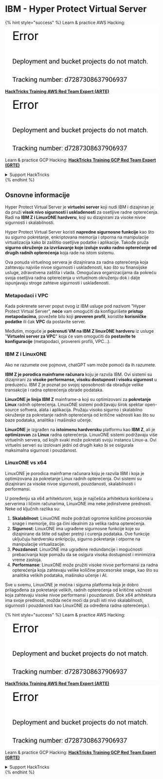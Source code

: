 # IBM - Hyper Protect Virtual Server

{% hint style="success" %}
Learn & practice AWS Hacking:<img src="../../.gitbook/assets/image (1) (1).png" alt="" data-size="line">[**HackTricks Training AWS Red Team Expert (ARTE)**](https://training.hacktricks.xyz/courses/arte)<img src="../../.gitbook/assets/image (1) (1).png" alt="" data-size="line">\
Learn & practice GCP Hacking: <img src="../../.gitbook/assets/image (2).png" alt="" data-size="line">[**HackTricks Training GCP Red Team Expert (GRTE)**<img src="../../.gitbook/assets/image (2).png" alt="" data-size="line">](https://training.hacktricks.xyz/courses/grte)

<details>

<summary>Support HackTricks</summary>

* Check the [**subscription plans**](https://github.com/sponsors/carlospolop)!
* **Join the** 💬 [**Discord group**](https://discord.gg/hRep4RUj7f) or the [**telegram group**](https://t.me/peass) or **follow** us on **Twitter** 🐦 [**@hacktricks\_live**](https://twitter.com/hacktricks\_live)**.**
* **Share hacking tricks by submitting PRs to the** [**HackTricks**](https://github.com/carlospolop/hacktricks) and [**HackTricks Cloud**](https://github.com/carlospolop/hacktricks-cloud) github repos.

</details>
{% endhint %}

## Osnovne informacije

Hyper Protect Virtual Server je **virtuelni server** koji nudi IBM i dizajniran je da pruži **visok nivo sigurnosti i usklađenosti** za osetljive radne opterećenja. Radi na **IBM Z i LinuxONE hardveru**, koji su dizajnirani za visoke nivoe sigurnosti i skalabilnosti.

Hyper Protect Virtual Server koristi **napredne sigurnosne funkcije** kao što su sigurno pokretanje, enkriptovana memorija i otporna na manipulacije virtualizacija kako bi zaštitio osetljive podatke i aplikacije. Takođe pruža **sigurno okruženje za izvršavanje koje izoluje svako radno opterećenje od drugih radnih opterećenja** koja rade na istom sistemu.

Ova ponuda virtuelnog servera je dizajnirana za radna opterećenja koja zahtevaju najviše nivoe sigurnosti i usklađenosti, kao što su finansijske usluge, zdravstvena zaštita i vlada. Omogućava organizacijama da pokreću svoja osetljiva radna opterećenja u virtuelnom okruženju dok i dalje ispunjavaju stroge zahteve sigurnosti i usklađenosti.

### Metapodaci i VPC

Kada pokrenete server poput ovog iz IBM usluge pod nazivom "Hyper Protect Virtual Server", **neće** vam omogućiti da konfigurišete **pristup metapodacima**, povežete bilo koji **proveren profil**, koristite **korisničke podatke** ili čak **VPC** da postavite server.

Međutim, moguće je **pokrenuti VM na IBM Z linuxONE hardveru** iz usluge "**Virtuelni server za VPC**" koja će vam omogućiti da **postavite te konfiguracije** (metapodaci, provereni profili, VPC...).

### IBM Z i LinuxONE

Ako ne razumete ove pojmove, chatGPT vam može pomoći da ih razumete.

**IBM Z je porodica mainframe računara** koju je razvila IBM. Ovi sistemi su dizajnirani za **visoke performanse, visoku dostupnost i visoku sigurnost** u preduzeću. IBM Z je poznat po svojoj sposobnosti da obrađuje velike transakcije i radna opterećenja obrade podataka.

**LinuxONE je linija IBM Z** mainframe-a koji su optimizovani za **pokretanje Linux** radnih opterećenja. LinuxONE sistemi podržavaju širok spektar open-source softvera, alata i aplikacija. Pružaju visoko sigurno i skalabilno okruženje za pokretanje radnih opterećenja od kritične važnosti kao što su baze podataka, analitika i mašinsko učenje.

**LinuxONE** je izgrađen na **istoimenu hardversku** platformu kao **IBM Z**, ali je **optimizovan** za **Linux** radna opterećenja. LinuxONE sistemi podržavaju više virtuelnih servera, od kojih svaki može pokretati svoju instancu Linux-a. Ovi virtuelni serveri su izolovani jedni od drugih kako bi se osigurala maksimalna sigurnost i pouzdanost.

### LinuxONE vs x64

LinuxONE je porodica mainframe računara koju je razvila IBM i koja je optimizovana za pokretanje Linux radnih opterećenja. Ovi sistemi su dizajnirani za visoke nivoe sigurnosti, pouzdanosti, skalabilnosti i performansi.

U poređenju sa x64 arhitekturom, koja je najčešća arhitektura korišćena u serverima i ličnim računarima, LinuxONE ima neke jedinstvene prednosti. Neke od ključnih razlika su:

1. **Skalabilnost**: LinuxONE može podržati ogromne količine procesorske snage i memorije, što ga čini idealnim za velika radna opterećenja.
2. **Sigurnost**: LinuxONE ima ugrađene sigurnosne funkcije koje su dizajnirane da štite od sajber pretnji i curenja podataka. Ove funkcije uključuju hardversku enkripciju, sigurno pokretanje i otporne na manipulacije virtualizacije.
3. **Pouzdanost**: LinuxONE ima ugrađene redundancije i mogućnosti prebacivanja koje pomažu da se osigura visoka dostupnost i minimizira vreme zastoja.
4. **Performanse**: LinuxONE može pružiti visoke nivoe performansi za radna opterećenja koja zahtevaju velike količine procesorske snage, kao što su analitika velikih podataka, mašinsko učenje i AI.

Sve u svemu, LinuxONE je moćna i sigurna platforma koja je dobro prilagođena za pokretanje velikih, radnih opterećenja od kritične važnosti koja zahtevaju visoke nivoe performansi i pouzdanosti. Dok x64 arhitektura ima svoje prednosti, možda neće moći da pruži isti nivo skalabilnosti, sigurnosti i pouzdanosti kao LinuxONE za određena radna opterećenja.\\

{% hint style="success" %}
Learn & practice AWS Hacking:<img src="../../.gitbook/assets/image (1) (1).png" alt="" data-size="line">[**HackTricks Training AWS Red Team Expert (ARTE)**](https://training.hacktricks.xyz/courses/arte)<img src="../../.gitbook/assets/image (1) (1).png" alt="" data-size="line">\
Learn & practice GCP Hacking: <img src="../../.gitbook/assets/image (2).png" alt="" data-size="line">[**HackTricks Training GCP Red Team Expert (GRTE)**<img src="../../.gitbook/assets/image (2).png" alt="" data-size="line">](https://training.hacktricks.xyz/courses/grte)

<details>

<summary>Support HackTricks</summary>

* Check the [**subscription plans**](https://github.com/sponsors/carlospolop)!
* **Join the** 💬 [**Discord group**](https://discord.gg/hRep4RUj7f) or the [**telegram group**](https://t.me/peass) or **follow** us on **Twitter** 🐦 [**@hacktricks\_live**](https://twitter.com/hacktricks\_live)**.**
* **Share hacking tricks by submitting PRs to the** [**HackTricks**](https://github.com/carlospolop/hacktricks) and [**HackTricks Cloud**](https://github.com/carlospolop/hacktricks-cloud) github repos.

</details>
{% endhint %}
